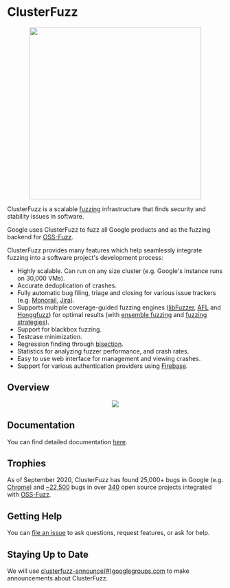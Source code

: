 # ClusterFuzz

<p align="center">
  <img src="docs/images/logo.png" width="400">
</p>

ClusterFuzz is a scalable [fuzzing](https://en.wikipedia.org/wiki/Fuzzing)
infrastructure that finds security and stability issues in software.

Google uses ClusterFuzz to fuzz all Google products and as the fuzzing
backend for [OSS-Fuzz].

ClusterFuzz provides many features which help seamlessly integrate fuzzing into
a software project's development process:
- Highly scalable. Can run on any size cluster (e.g. Google's instance runs on
  30,000 VMs).
- Accurate deduplication of crashes.
- Fully automatic bug filing, triage and closing for various issue trackers
  (e.g. [Monorail], [Jira]).
- Supports multiple coverage-guided fuzzing engines
  ([libFuzzer], [AFL] and [Honggfuzz])
  for optimal results (with [ensemble fuzzing] and [fuzzing strategies]).
- Support for blackbox fuzzing.
- Testcase minimization.
- Regression finding through [bisection].
- Statistics for analyzing fuzzer performance, and crash rates.
- Easy to use web interface for management and viewing crashes.
- Support for various authentication providers using [Firebase].

## Overview

<p align="center">
  <img src="docs/images/overview.png">
</p>

## Documentation
You can find detailed documentation [here](https://google.github.io/clusterfuzz).

## Trophies
As of September 2020, ClusterFuzz has found 25,000+ bugs in Google (e.g. [Chrome])
and [~22,500] bugs in over [340] open source projects integrated with [OSS-Fuzz].

## Getting Help
You can [file an issue](https://github.com/google/clusterfuzz/issues/new) to ask
questions, request features, or ask for help.

## Staying Up to Date
We will use [clusterfuzz-announce(#)googlegroups.com](https://groups.google.com/forum/#!forum/clusterfuzz-announce) to make announcements about ClusterFuzz.

[Chrome]: https://bugs.chromium.org/p/chromium/issues/list?can=1&q=label%3AClusterFuzz+-status%3AWontFix%2CDuplicate
[~22,500]: https://bugs.chromium.org/p/oss-fuzz/issues/list?q=-status%3AWontFix%2CDuplicate%20-component%3AInfra&can=1
[340]: https://github.com/google/oss-fuzz/tree/master/projects
[OSS-Fuzz]: https://github.com/google/oss-fuzz
[Monorail]: https://opensource.google.com/projects/monorail
[Jira]: https://www.atlassian.com/software/jira
[bisection]: https://en.wikipedia.org/wiki/Bisection_(software_engineering)
[Firebase]: https://firebase.google.com/docs/auth
[libFuzzer]: http://llvm.org/docs/LibFuzzer.html
[AFL]: https://github.com/google/AFL
[Honggfuzz]: https://github.com/google/honggfuzz
[blackbox fuzzing]: https://google.github.io/clusterfuzz/setting-up-fuzzing/blackbox-fuzzing/
[coverage guided fuzzing]: https://google.github.io/clusterfuzz/setting-up-fuzzing/libfuzzer-and-afl/
[fuzzing strategies]: https://i.blackhat.com/eu-19/Wednesday/eu-19-Arya-ClusterFuzz-Fuzzing-At-Google-Scale.pdf#page=27
[ensemble fuzzing]: https://www.usenix.org/system/files/sec19-chen-yuanliang.pdf
